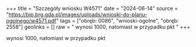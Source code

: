 +++
title = "Szczegóły wniosku W4571"
date = "2024-06-14"
source = "https://bip.brg.gda.pl/images/uploads/wnioski-do-planu-ogolnego/w4571.pdf"
tags = ["obręb: 0086", "wnioski-ogolne", "obręb: 2558"]
geolinks = []
raw = " wynosi 1000, natomiast w przypadku pkt "
+++

 wynosi 1000, natomiast w przypadku pkt 


